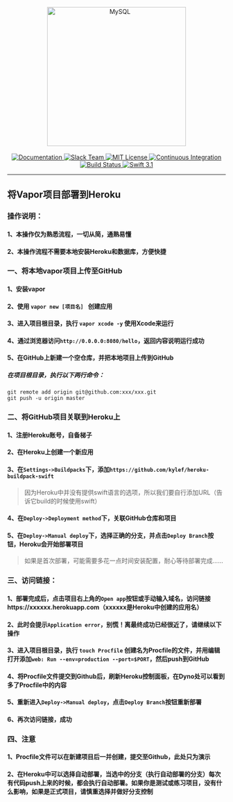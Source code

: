<p align="center">
    <img src="https://cloud.githubusercontent.com/assets/1342803/24797159/52fb0d88-1b90-11e7-85a5-359fff0496a4.png" width="320" alt="MySQL">
    <br>
    <br>
    <a href="http://beta.docs.vapor.codes/getting-started/hello-world/">
        <img src="http://img.shields.io/badge/read_the-docs-92A8D1.svg" alt="Documentation">
    </a>
    <a href="http://vapor.team">
        <img src="http://vapor.team/badge.svg" alt="Slack Team">
    </a>
    <a href="LICENSE">
        <img src="http://img.shields.io/badge/license-MIT-brightgreen.svg" alt="MIT License">
    </a>
    <a href="https://circleci.com/gh/vapor/mysql">
        <img src="https://circleci.com/gh/vapor/mysql.svg?style=shield" alt="Continuous Integration">
    </a>
    <a href="https://travis-ci.org/vapor/api-template">
    	<img src="https://travis-ci.org/vapor/api-template.svg?branch=master" alt="Build Status">
    </a>
    <a href="https://swift.org">
        <img src="http://img.shields.io/badge/swift-3.1-brightgreen.svg" alt="Swift 3.1">
    </a>
</center>

---
## 将Vapor项目部署到Heroku
### 操作说明：
#### 1、本操作仅为熟悉流程，一切从简，通熟易懂
#### 2、本操作流程不需要本地安装Heroku和数据库，方便快捷

### 一、将本地vapor项目上传至GitHub
#### 1、安装vapor
#### 2、使用 `vapor new [项目名] ` 创建应用
#### 3、进入项目根目录，执行 `vapor xcode -y` 使用Xcode来运行
#### 4、通过浏览器访问`http://0.0.0.0:8080/hello`，返回内容说明运行成功
#### 5、在GitHub上新建一个空仓库，并把本地项目上传到GitHub
##### 在项目根目录，执行以下两行命令：

```
git remote add origin git@github.com:xxx/xxx.git
git push -u origin master

```

### 二、将GitHub项目关联到Heroku上
#### 1、注册Heroku账号，自备梯子
#### 2、在Heroku上创建一个新应用
#### 3、在`Settings->Buildpacks`下，添加`https://github.com/kylef/heroku-buildpack-swift`
> 因为Heroku中并没有提供swift语言的选项，所以我们要自行添加URL（告诉它build的时候使用swift）

#### 4、在`Deploy->Deployment method`下，关联GitHub仓库和项目
#### 5、在`Deploy->Manual deploy`下，选择正确的分支，并点击`Deploy Branch`按钮，Heroku会开始部署项目
> 如果是首次部署，可能需要多花一点时间安装配置，耐心等待部署完成......

### 三、访问链接：
#### 1、部署完成后，点击项目右上角的`Open app`按钮或手动输入域名，访问链接https://xxxxxx.herokuapp.com（xxxxxx是Heroku中创建的应用名）
#### 2、此时会提示`Application error`，别慌！离最终成功已经很近了，请继续以下操作
#### 3、进入项目根目录，执行 `touch Procfile` 创建名为Procfile的文件，并用编辑打开添加`web: Run --env=production --port=$PORT`，然后push到GitHub
#### 4、将Procfile文件提交到Github后，刷新Heroku控制面板，在Dyno处可以看到多了Procfile中的内容
#### 5、重新进入`Deploy->Manual deploy`，点击`Deploy Branch`按钮重新部署
#### 6、再次访问链接，成功

### 四、注意
#### 1、Procfile文件可以在新建项目后一并创建，提交至Github，此处只为演示
#### 2、在Heroku中可以选择自动部署，当选中的分支（执行自动部署的分支）每次有代码push上来的时候，都会执行自动部署。如果你是测试或练习项目，没有什么影响，如果是正式项目，请慎重选择并做好分支控制